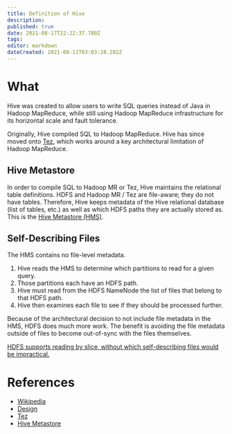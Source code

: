 ```yaml
---
title: Definition of Hive
description: 
published: true
date: 2021-08-17T22:22:37.780Z
tags: 
editor: markdown
dateCreated: 2021-08-11T03:03:28.282Z
---
```


# What
Hive was created to allow users to write SQL queries instead of Java in Hadoop MapReduce, while still using Hadoop MapReduce infrastructure for its horizontal scale and fault tolerance.

Originally, Hive compiled SQL to Hadoop MapReduce. Hive has since moved onto [Tez](https://tez.apache.org/), which works around a key architectural limitation of Hadoop MapReduce.

## Hive Metastore
In order to compile SQL to Hadoop MR or Tez, Hive maintains the relational table definitions. HDFS and Hadoop MR / Tez are file-aware; they do not have tables. Therefore, Hive keeps metadata of the Hive relational database (list of tables, etc.) as well as which HDFS paths they are actually stored as. This is the [Hive Metastore (HMS)](https://docs.cloudera.com/runtime/7.2.10/hive-hms-overview/topics/hive-hms-introduction.html).

## Self-Describing Files
The HMS contains no file-level metadata.
1. Hive reads the HMS to determine which partitions to read for a given query.
2. Those partitions each have an HDFS path.
3. Hive must read from the HDFS NameNode the list of files that belong to that HDFS path.
4. Hive then examines each file to see if they should be processed further.

Because of the architectural decision to not include file metadata in the HMS, HDFS does much more work. The benefit is avoiding the file metadata outside of files to become out-of-sync with the files themselves.

[HDFS supports reading by slice, without which self-describing files would be impractical.](/training/qram/dishes/slice_oriented_file_format)

# References
- [Wikipedia](https://en.wikipedia.org/wiki/Apache_Hive)
- [Design](https://cwiki.apache.org/confluence/display/hive/design)
- [Tez](https://tez.apache.org/)
- [Hive Metastore](https://docs.cloudera.com/runtime/7.2.10/hive-hms-overview/topics/hive-hms-introduction.html)
